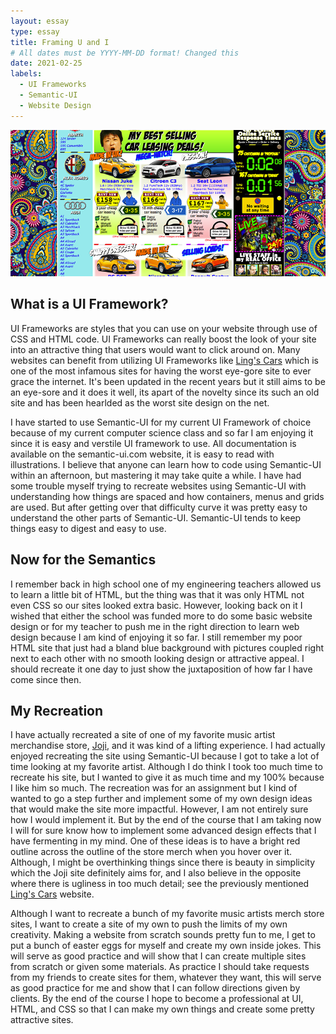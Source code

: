 ```yaml
---
layout: essay
type: essay
title: Framing U and I
# All dates must be YYYY-MM-DD format! Changed this
date: 2021-02-25
labels:
  - UI Frameworks
  - Semantic-UI
  - Website Design
---
```


<img class="ui medium right floated rounded image" src="../images/lingscars.png">

## What is a UI Framework?

UI Frameworks are styles that you can use on your website through use of CSS and HTML code. UI Frameworks can really boost the look of your site into an attractive thing that users
would want to click around on. Many websites can benefit from utilizing UI Frameworks like [Ling's Cars](https://www.lingscars.com/) which is one of the most infamous sites for having
the worst eye-gore site to ever grace the internet. It's been updated in the recent years but it still aims to be an eye-sore and it does it well, its apart of the novelty since its
such an old site and has been hearlded as the worst site design on the net.

I have started to use Semantic-UI for my current UI Framework of choice because of my current computer science class and so far I am enjoying it since it is easy and verstile UI
framework to use. All documentation is available on the semantic-ui.com website, it is easy to read with illustrations. I believe that anyone can learn how to code using Semantic-UI
within an afternoon, but mastering it may take quite a while. I have had some trouble myself trying to recreate websites using Semantic-UI with understanding how things are spaced
and how containers, menus and grids are used. But after getting over that difficulty curve it was pretty easy to understand the other parts of Semantic-UI. Semantic-UI tends to keep
things easy to digest and easy to use.

## Now for the Semantics

I remember back in high school one of my engineering teachers allowed us to learn a little bit of HTML, but the thing was that it was only HTML not even CSS so our sites looked extra
basic. However, looking back on it I wished that either the school was funded more to do some basic website design or for my teacher to push me in the right direction to learn web
design because I am kind of enjoying it so far. I still remember my poor HTML site that just had a bland blue background with pictures coupled right next to each other with no smooth
looking design or attractive appeal. I should recreate it one day to just show the juxtaposition of how far I have come since then.

## My Recreation

I have actually recreated a site of one of my favorite music artist merchandise store, [Joji](https://shop.jojimusic.com/), and it was kind of a lifting experience. I had actually 
enjoyed recreating the site using Semantic-UI because I got to take a lot of time looking at my favorite artist. Although I do think I took too much time to recreate his site, 
but I wanted to give it as much time and my 100% because I like him so much. The recreation was for an assignment but I kind of wanted to go a step further and implement some 
of my own design ideas that would make the site more impactful. However, I am not entirely sure how I would implement it. But by the end of the course that I am taking now I will for sure know how to implement some advanced design effects that I have fermenting in my mind. One of these ideas is to have a bright red outline across the outline of the store merch
when you hover over it. Although, I might be overthinking things since there is beauty in simplicity which the Joji site definitely aims for, and I also believe in the opposite where
there is ugliness in too much detail; see the previously mentioned [Ling's Cars](https://www.lingscars.com/) website.

Although I want to recreate a bunch of my favorite music artists merch store sites, I want to create a site of my own to push the limits of my own creativity. Making a website from
scratch sounds pretty fun to me, I get to put a bunch of easter eggs for myself and create my own inside jokes. This will serve as good practice and will show that I can create
multiple sites from scratch or given some materials. As practice I should take requests from my friends to create sites for them, whatever they want, this will serve as good practice
for me and show that I can follow directions given by clients. By the end of the course I hope to become a professional at UI, HTML, and CSS so that I can make my own things and
create some pretty attractive sites.

